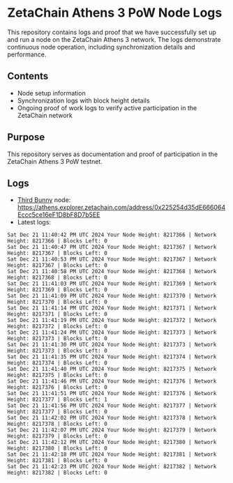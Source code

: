 # ZetaChain Athens 3 PoW Node Logs
This repository contains logs and proof that we have successfully set up and run a node on the ZetaChain Athens 3 network. The logs demonstrate continuous node operation, including synchronization details and performance.

## Contents
- Node setup information
- Synchronization logs with block height details
- Ongoing proof of work logs to verify active participation in the ZetaChain network

## Purpose
This repository serves as documentation and proof of participation in the ZetaChain Athens 3 PoW testnet.

## Logs

- [Third Bunny](https://thirdbunny.xyz/) node: https://athens.explorer.zetachain.com/address/0x225254d35dE666064Eccc5ce16eF1D8bF8D7b5EE
- Latest logs:
```
Sat Dec 21 11:40:42 PM UTC 2024 Your Node Height: 8217366 | Network Height: 8217366 | Blocks Left: 0
Sat Dec 21 11:40:47 PM UTC 2024 Your Node Height: 8217367 | Network Height: 8217367 | Blocks Left: 0
Sat Dec 21 11:40:53 PM UTC 2024 Your Node Height: 8217367 | Network Height: 8217367 | Blocks Left: 0
Sat Dec 21 11:40:58 PM UTC 2024 Your Node Height: 8217368 | Network Height: 8217368 | Blocks Left: 0
Sat Dec 21 11:41:03 PM UTC 2024 Your Node Height: 8217369 | Network Height: 8217369 | Blocks Left: 0
Sat Dec 21 11:41:09 PM UTC 2024 Your Node Height: 8217370 | Network Height: 8217370 | Blocks Left: 0
Sat Dec 21 11:41:14 PM UTC 2024 Your Node Height: 8217371 | Network Height: 8217371 | Blocks Left: 0
Sat Dec 21 11:41:19 PM UTC 2024 Your Node Height: 8217372 | Network Height: 8217372 | Blocks Left: 0
Sat Dec 21 11:41:24 PM UTC 2024 Your Node Height: 8217373 | Network Height: 8217373 | Blocks Left: 0
Sat Dec 21 11:41:30 PM UTC 2024 Your Node Height: 8217373 | Network Height: 8217373 | Blocks Left: 0
Sat Dec 21 11:41:35 PM UTC 2024 Your Node Height: 8217374 | Network Height: 8217374 | Blocks Left: 0
Sat Dec 21 11:41:40 PM UTC 2024 Your Node Height: 8217375 | Network Height: 8217375 | Blocks Left: 0
Sat Dec 21 11:41:46 PM UTC 2024 Your Node Height: 8217376 | Network Height: 8217376 | Blocks Left: 0
Sat Dec 21 11:41:51 PM UTC 2024 Your Node Height: 8217376 | Network Height: 8217377 | Blocks Left: 1
Sat Dec 21 11:41:56 PM UTC 2024 Your Node Height: 8217377 | Network Height: 8217377 | Blocks Left: 0
Sat Dec 21 11:42:02 PM UTC 2024 Your Node Height: 8217378 | Network Height: 8217378 | Blocks Left: 0
Sat Dec 21 11:42:07 PM UTC 2024 Your Node Height: 8217379 | Network Height: 8217379 | Blocks Left: 0
Sat Dec 21 11:42:12 PM UTC 2024 Your Node Height: 8217380 | Network Height: 8217380 | Blocks Left: 0
Sat Dec 21 11:42:18 PM UTC 2024 Your Node Height: 8217381 | Network Height: 8217381 | Blocks Left: 0
Sat Dec 21 11:42:23 PM UTC 2024 Your Node Height: 8217382 | Network Height: 8217382 | Blocks Left: 0
```
